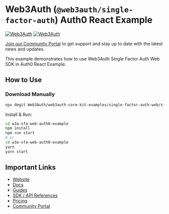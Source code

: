 # Web3Auth (`@web3auth/single-factor-auth`) Auth0 React Example

[![Web3Auth](https://img.shields.io/badge/Web3Auth-SDK-blue)](https://web3auth.io/docs/sdk/core-kit/sfa-web)
[![Web3Auth](https://img.shields.io/badge/Web3Auth-Community-cyan)](https://community.web3auth.io)

[Join our Community Portal](https://community.web3auth.io/) to get support and stay up to date with the latest news and updates.

This example demonstrates how to use Web3Auth Single Factor Auth Web SDK in Auth0 React Example.

## How to Use

### Download Manually

```bash
npx degit Web3Auth/web3auth-core-kit-examples/single-factor-auth-web/sfa-web-auth0-example w3a-sfa-web-auth0-example
```

Install & Run:

```bash
cd w3a-sfa-web-auth0-example
npm install
npm run start
# or
cd w3a-sfa-web-auth0-example
yarn
yarn start
```

## Important Links

- [Website](https://web3auth.io)
- [Docs](https://web3auth.io/docs)
- [Guides](https://web3auth.io/docs/content-hub?type=guides)
- [SDK / API References](https://web3auth.io/docs/sdk)
- [Pricing](https://web3auth.io/pricing.html)
- [Community Portal](https://community.web3auth.io)

